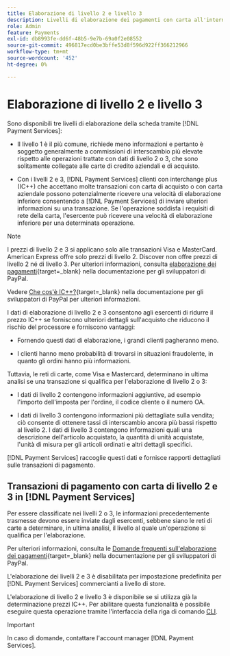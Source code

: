 ```yaml
---
title: Elaborazione di livello 2 e livello 3
description: Livelli di elaborazione dei pagamenti con carta all'interno di  [!DNL Payment Services]  transazioni.
role: Admin
feature: Payments
exl-id: db8993fe-dd6f-48b5-9e7b-69a0f2e08552
source-git-commit: 496817ecd0be3bffe53d8f596d922ff366212966
workflow-type: tm+mt
source-wordcount: '452'
ht-degree: 0%

---
```


# Elaborazione di livello 2 e livello 3

Sono disponibili tre livelli di elaborazione della scheda tramite [!DNL Payment Services]:

* Il livello 1 è il più comune, richiede meno informazioni e pertanto è soggetto generalmente a commissioni di interscambio più elevate rispetto alle operazioni trattate con dati di livello 2 o 3, che sono solitamente collegate alle carte di credito aziendali e di acquisto.

* Con i livelli 2 e 3, [!DNL Payment Services] clienti con interchange plus (IC++) che accettano molte transazioni con carta di acquisto o con carta aziendale possono potenzialmente ricevere una velocità di elaborazione inferiore consentendo a [!DNL Payment Services] di inviare ulteriori informazioni su una transazione. Se l&#39;operazione soddisfa i requisiti di rete della carta, l&#39;esercente può ricevere una velocità di elaborazione inferiore per una determinata operazione.

>[!NOTE]
>
>I prezzi di livello 2 e 3 si applicano solo alle transazioni Visa e MasterCard. American Express offre solo prezzi di livello 2. Discover non offre prezzi di livello 2 né di livello 3. Per ulteriori informazioni, consulta [elaborazione dei pagamenti](https://developer.paypal.com/docs/checkout/advanced/processing/){target=_blank} nella documentazione per gli sviluppatori di PayPal.

Vedere [Che cos&#39;è IC++?](https://www.paypal.com/us/brc/article/what-is-interchange-plus-plus){target=_blank} nella documentazione per gli sviluppatori di PayPal per ulteriori informazioni.

I dati di elaborazione di livello 2 e 3 consentono agli esercenti di ridurre il prezzo IC++ se forniscono ulteriori dettagli sull&#39;acquisto che riducono il rischio del processore e forniscono vantaggi:

* Fornendo questi dati di elaborazione, i grandi clienti pagheranno meno.

* I clienti hanno meno probabilità di trovarsi in situazioni fraudolente, in quanto gli ordini hanno più informazioni.

Tuttavia, le reti di carte, come Visa e Mastercard, determinano in ultima analisi se una transazione si qualifica per l&#39;elaborazione di livello 2 o 3:

* I dati di livello 2 contengono informazioni aggiuntive, ad esempio l&#39;importo dell&#39;imposta per l&#39;ordine, il codice cliente o il numero OA.

* I dati di livello 3 contengono informazioni più dettagliate sulla vendita; ciò consente di ottenere tassi di interscambio ancora più bassi rispetto al livello 2. I dati di livello 3 contengono informazioni quali una descrizione dell&#39;articolo acquistato, la quantità di unità acquistate, l&#39;unità di misura per gli articoli ordinati e altri dettagli specifici.

[!DNL Payment Services] raccoglie questi dati e fornisce rapporti dettagliati sulle transazioni di pagamento.

## Transazioni di pagamento con carta di livello 2 e 3 in [!DNL Payment Services]

Per essere classificate nei livelli 2 o 3, le informazioni precedentemente trasmesse devono essere inviate dagli esercenti, sebbene siano le reti di carte a determinare, in ultima analisi, il livello al quale un&#39;operazione si qualifica per l&#39;elaborazione.

Per ulteriori informazioni, consulta le [Domande frequenti sull&#39;elaborazione dei pagamenti](https://www.paypal.com/us/cshelp/article/ts2278?_ga=1.131773126.875104296.1712843492){target=_blank} nella documentazione per gli sviluppatori di PayPal.

L&#39;elaborazione dei livelli 2 e 3 è disabilitata per impostazione predefinita per [!DNL Payment Services] commercianti a livello di store.

L&#39;elaborazione di livello 2 e livello 3 è disponibile se si utilizza già la determinazione prezzi IC++. Per abilitare questa funzionalità è possibile eseguire questa operazione tramite l&#39;interfaccia della riga di comando [CLI](configure-cli.md).

>[!IMPORTANT]
>
>In caso di domande, contattare l&#39;account manager [!DNL Payment Services].
